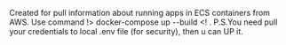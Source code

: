 Created for pull information about running apps in ECS containers from AWS. Use command !> docker-compose up --build <! . P.S.You need pull your credentials to local .env file (for security), then u can UP it.
